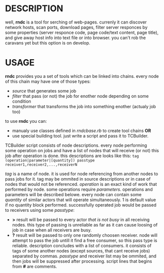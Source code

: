 # DESCRIPTION
well, **rndc** is a tool for serching of web-pages. currenly it can discover 
network hosts, scan ports, download pages, filter server responces by some 
properties (server responce code, page code/text content, page title), 
and give away host info into text file or into browser. you can't rob 
the caravans yet but this option is on develop.

# USAGE
**rndc** provides you a set of tools which can be linked into chains. every 
node of this chain may have one of those types:
  * *source* that generates some job
  * *filter* that pass (or not) the job for enother node depending on some condition
  * *transformer* that transforms the job into something enother (actualy job too)

to use **rndc** you can:
  * manualy use classes defined in *rndcbase.rb* to create tool chains **OR**
  * use special building tool. just write a script and pass it to TCBuilder.

TCBuilder script consists of node descriptions. every node performing some operation 
on jobs and have a list of nodes that will receive (or not) this job after operation 
is done. this descriptions are looks like this:
`tag (operation|parameter|[quantity]) passtype receiver1,receiver2,...,receiverN`

*tag* is a name of node. it is used for node referencing from another nodes to 
pass jobs for it. tag may be ommited in source descriptions or in case of nodes that 
would not be referenced.
*operation* is an exact kind of work that performed by node. some operations require 
*parameters*. operations and parameters will be described belowe.
every node can contain some *quantity* of similar actors that will operate simultaneously. 
1 is default value if no quantity block performed.
successfully operated job would be passed to receivers using some *passtype*:
  * **>** result will be passed to every actor *that is not busy* in all receiving nodes.
  this type of passing is unreliable as far as it can cause loosing of job in case 
  when all receivers are busy.
  * **?** result will be passed to only one randomly choosen receiver. node will attempt
  to pass the job untill it find a free consumer, so this pass type is reliable.
description concludes with a list of consumers. it consists of tags of some another 
nodes (except sources, that cant receive jobs) separated by commas. *passtype* and 
receiver list may be ommited, and then jobs will be suppressed after processing.
script lines that begins from **#** are comments.